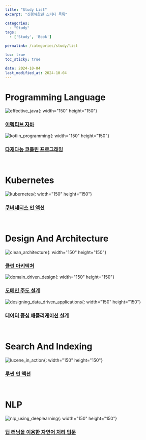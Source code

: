 ```yaml
---
title: "Study List"
excerpt: "진행해왔던 스터디 목록"

categories:
  - "Study"
tags:
  - ['Study', 'Book']

permalink: /categories/study/list

toc: true
toc_sticky: true

date: 2024-10-04
last_modified_at: 2024-10-04
---
```


# Programming Language

![effective_java](/assets/images/posts_img/study/effective_java.png){: width="150" height="150"}

### [이펙티브 자바](https://purple-marquis-224.notion.site/Effective-Java-53c4476305c04e39bd1a0fa4ec8505b9?pvs=74)

![kotlin_programming](/assets/images/posts_img/study/kotlin_programming.png){: width="150" height="150"}

### [다재다능 코틀린 프로그래밍](https://secret-forgery-e25.notion.site/92d7665ea592429caca6e1eb599ac7bc)

<br/>

# Kubernetes

![kubernetes](/assets/images/posts_img/study/kubernetes.png){: width="150" height="150"}

### [쿠버네티스 인 액션](https://purple-marquis-224.notion.site/84f6911efbd045a98e53352b58e28d52?pvs=4)

<br/>

# Design And Architecture

![clean_architecture](/assets/images/posts_img/study/clean_architecture.png){: width="150" height="150"}

### [클린 아키텍처](https://purple-marquis-224.notion.site/9b792ede429d43278c8a553f34baa10c?pvs=4)

![domain_driven_design](/assets/images/posts_img/study/domain_driven_design.png){: width="150" height="150"}

### [도메인 주도 설계](https://purple-marquis-224.notion.site/7ef16b6f4ada4fff9d8b2088185549e6?pvs=4)

![designing_data_driven_applications](/assets/images/posts_img/study/designing_data_driven_applications.png){: width="150" height="150"}

### [데이터 중심 애플리케이션 설계](https://github.com/developer-parkssi/designing-data-intensive-applications)

<br/>

# Search And Indexing

![lucene_in_action](/assets/images/posts_img/study/lucene_in_action.png){: width="150" height="150"}

### [루씬 인 액션](https://purple-marquis-224.notion.site/bb0304840a064fe894e2cdd9d676bac5?pvs=4)

<br/>

# NLP

![nlp_using_deeplearning](/assets/images/posts_img/study/nlp_using_deeplearning.png){: width="150" height="150"}

### [딥 러닝을 이용한 자연어 처리 입문](https://github.com/developer-parkssi/NLP-basics-with-DeepLearning)

